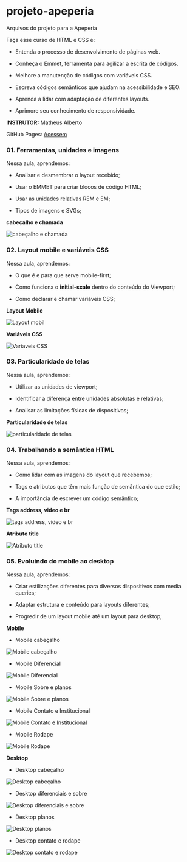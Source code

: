 # projeto-apeperia
Arquivos do projeto para a Apeperia

Faça esse curso de HTML e CSS e:

- Entenda o processo de desenvolvimento de páginas web.

- Conheça o Emmet, ferramenta para agilizar a escrita de códigos.

- Melhore a manutenção de códigos com variáveis CSS.

- Escreva códigos semânticos que ajudam na acessibilidade e SEO.

- Aprenda a lidar com adaptação de diferentes layouts.

- Aprimore seu conhecimento de responsividade.

**INSTRUTOR:** Matheus Alberto

GitHub Pages: [Acessem](https://tiagomerc.github.io/Layouts-Responsivos-trabalhando-com-layouts-mobile/)

### 01. Ferramentas, unidades e imagens

Nessa aula, aprendemos:

- Analisar e desmembrar o layout recebido;

- Usar o EMMET para criar blocos de código HTML;

- Usar as unidades relativas REM e EM;

- Tipos de imagens e SVGs;

**cabeçalho e chamada**

![cabeçalho e chamada](img/prints/cabecalhoEchamada.png)

### 02. Layout mobile e variáveis CSS

Nessa aula, aprendemos:

- O que é e para que serve mobile-first;

- Como funciona o **initial-scale** dentro do conteúdo do Viewport;

- Como declarar e chamar variáveis CSS;

**Layout Mobile**

![Layout mobil](img/prints/layoutMobile.png)

**Variáveis CSS**

![Variaveis CSS](img/prints/variaveisCSS.png)


### 03. Particularidade de telas

Nessa aula, aprendemos:

- Utilizar as unidades de viewport;

- Identificar a diferença entre unidades absolutas e relativas;

- Analisar as limitações físicas de dispositivos;

**Particularidade de telas**

![particularidade de telas](img/prints/particularidadedetelas.png)

### 04. Trabalhando a semântica HTML

Nessa aula, aprendemos:

- Como lidar com as imagens do layout que recebemos;

- Tags e atributos que têm mais função de semântica do que estilo;

- A importância de escrever um código semântico;

**Tags address, video e br**

![tags address, video e br](img/prints/tagsAddressVideoBr.png)

**Atributo title**

![Atributo title](img/prints/atributeTitle.png)

### 05. Evoluindo do mobile ao desktop 

Nessa aula, aprendemos:

- Criar estilizações diferentes para diversos dispositivos com media queries;

- Adaptar estrutura e conteúdo para layouts diferentes;

- Progredir de um layout mobile até um layout para desktop;

**Mobile**

- Mobile cabeçalho

![Mobile cabeçalho](img/prints/Mobile_cabecalho.png)

- Mobile Diferencial

![Mobile Diferencial](img/prints/Mobile_diferencial.png)

- Mobile Sobre e planos 

![Mobile Sobre e planos](img/prints/Mobile_sobreeplanos.png)

- Mobile Contato e Institucional

![Mobile Contato e Institucional](img/prints/MobileContatoeInsittucional.png)

- Mobile Rodape

![Mobile Rodape](img/prints/MobileRodape.png)

**Desktop**

- Desktop cabeçalho

![Desktop cabeçalho](img/prints/DesktopCabecalho.png)

- Desktop diferenciais e sobre 

![Desktop diferenciais e sobre](img/prints/DesktopDiferenciais_Sobre.png)

- Desktop planos

![Desktop planos](img/prints/DesktopPlanos.png)

- Desktop contato e rodape

![Desktop contato e rodape](img/prints/DesktopContato_Rodape.png)